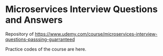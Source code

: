 # Microservices Interview Questions and Answers
Repository of https://www.udemy.com/course/microservices-interview-questions-passsing-guarranteed

Practice codes of the course are here.
